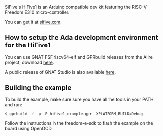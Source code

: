 SiFive's HiFive1 is an Arduino compatible dev kit featuring the RISC-V Freedom
E310 micro-controller.

You can get it at [sifive.com](https://www.sifive.com/products/hifive1/).

## How to setup the Ada development environment for the HiFive1

You can use GNAT FSF riscv64-elf and GPRbuild releases from the Alire project,
download [here](https://github.com/alire-project/GNAT-FSF-builds/releases).

A public release of GNAT Studio is also available
[here](https://github.com/AdaCore/gnatstudio/releases).

## Building the example

To build the example, make sure sure you have all the tools in your PATH and
run:

`$ gprbuild -f -p -P hifive1_example.gpr -XPLATFORM_BUILD=Debug`

Follow the instructions in the freedom-e-sdk to flash the example on the board
using OpenOCD.

